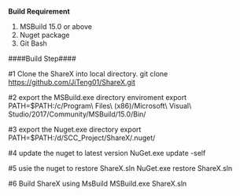 ****Build Requirement****
1. MSBuild 15.0 or above
2. Nuget package
3. Git Bash

####Build Step####

#1 Clone the ShareX into local directory.
git clone https://github.com/JiTeng01/ShareX.git

#2 export the MSBuild.exe directory enviroment
export PATH=$PATH:/c/Program\ Files\ \(x86\)/Microsoft\ Visual\ Studio/2017/Community/MSBuild/15.0/Bin/

#3 export the Nuget.exe directory
export PATH=$PATH:/d/SCC_Project/ShareX/.nuget/

#4 update the nuget to latest version
NuGet.exe update -self

#5 usie the nuget to restore ShareX.sln
NuGet.exe restore ShareX.sln

#6 Build ShareX using MsBuild
MSBuild.exe ShareX.sln
